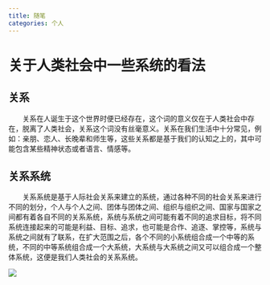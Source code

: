 ```yaml
---
title: 随笔
categories: 个人
---
```

# 关于人类社会中一些系统的看法

## 关系

&emsp;&emsp;关系在人诞生于这个世界时便已经存在，这个词的意义仅在于人类社会中存在，脱离了人类社会，关系这个词没有丝毫意义。关系在我们生活中十分常见，例如：亲朋、恋人、长晚辈和师生等，这些关系都是基于我们的认知之上的，其中可能包含某些精神状态或者语言、情感等。

## 关系系统

&emsp;&emsp;关系系统是基于人际社会关系来建立的系统，通过各种不同的社会关系来进行不同的划分，个人与个人之间、团体与团体之间、组织与组织之间、国家与国家之间都有着各自不同的关系系统，系统与系统之间可能有着不同的追求目标，将不同系统连接起来的可能是利益、目标、追求，也可能是合作、追逐、掌控等，系统与系统之间就有了联系，在扩大范围之后，各个不同的小系统组合成一个中等的系统，不同的中等系统组合成一个大系统，大系统与大系统之间又可以组合成一个整体系统，这便是我们人类社会的关系系统。

![](https://timgsa.baidu.com/timg?image&quality=80&size=b9999_10000&sec=1528803970628&di=dcd043c2358ba13bcf28514331379025&imgtype=0&src=http%3A%2F%2Fimg1.utuku.china.com%2F0x0%2Fgame%2F20161017%2F4ea4c2a3-cec4-426e-a5e8-e6e23f713039.jpg)



<!--PC和WAP自适应版-->
<div id="SOHUCS" sid="2018-6-12" ></div>
<script type="text/javascript">
(function(){
var appid = 'cytF5r8sH';
var conf = 'prod_77a91694bac7629381531cd9402daeb6';
var width = window.innerWidth || document.documentElement.clientWidth;
if (width < 960) {
window.document.write('<script id="changyan_mobile_js" charset="utf-8" type="text/javascript" src="https://changyan.sohu.com/upload/mobile/wap-js/changyan_mobile.js?client_id=' + appid + '&conf=' + conf + '"><\/script>'); } else { var loadJs=function(d,a){var c=document.getElementsByTagName("head")[0]||document.head||document.documentElement;var b=document.createElement("script");b.setAttribute("type","text/javascript");b.setAttribute("charset","UTF-8");b.setAttribute("src",d);if(typeof a==="function"){if(window.attachEvent){b.onreadystatechange=function(){var e=b.readyState;if(e==="loaded"||e==="complete"){b.onreadystatechange=null;a()}}}else{b.onload=a}}c.appendChild(b)};loadJs("https://changyan.sohu.com/upload/changyan.js",function(){window.changyan.api.config({appid:appid,conf:conf})}); } })(); </script>